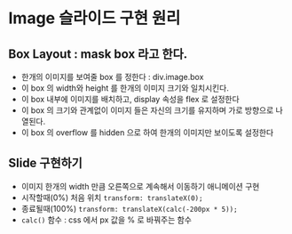 # Image 슬라이드 구현 원리

## Box Layout : mask box 라고 한다.

- 한개의 이미지를 보여줄 box 를 정한다 : div.image.box
- 이 box 의 width와 height 를 한개의 이미지 크기와 일치시킨다.
- 이 box 내부에 이미지를 배치하고, display 속성을 flex 로 설정한다
- 이 box 의 크기와 관계없이 이미지 들은 자신의 크기를 유지하며 가로 방향으로 나열된다.
- 이 box 의 overflow 를 hidden 으로 하여 한개의 이미지만 보이도록 설정한다

## Slide 구현하기

- 이미지 한개의 width 만큼 오른쪽으로 계속해서 이동하기 애니메이션 구현
- 시작할때(0%) 처음 위치 `transform: translateX(0);`
- 종료될때(100%) `transform: translateX(calc(-200px * 5));`
- `calc()` 함수 : css 에서 px 값을 % 로 바꿔주는 함수
